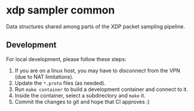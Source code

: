# xdp sampler common

Data structures shared among parts of the XDP packet sampling pipeline.

## Development

For local development, please follow these steps:
1. If you are on a linux host, you may have to disconnect from the VPN (due to NAT limitations).
2. Update the `*.proto` files (as needed).
3. Run `make container` to build a development container and connect to it.
4. Inside the container, select a subdirectory and `make` it.
5. Commit the changes to git and hope that CI approves :)
